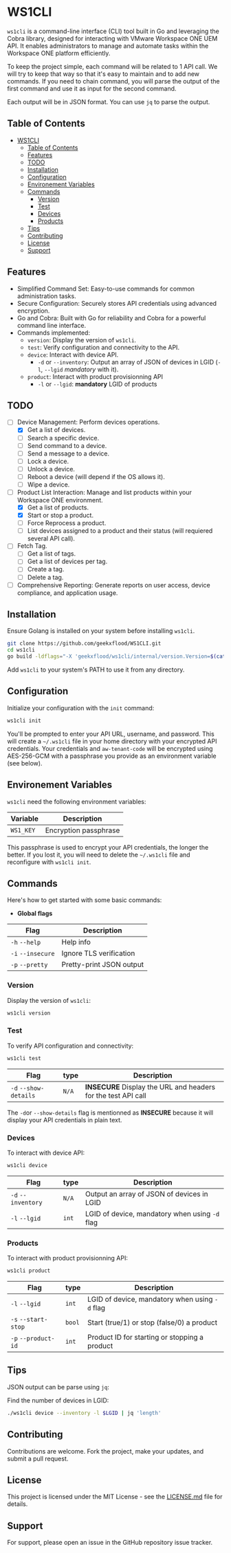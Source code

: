 # WS1CLI

`ws1cli` is a command-line interface (CLI) tool built in Go and leveraging the Cobra library, designed for interacting with VMware Workspace ONE UEM API. It enables administrators to manage and automate tasks within the Workspace ONE platform efficiently.

To keep the project simple, each command will be related to 1 API call. We will try to keep that way so that it's easy to maintain and to add new commands. If you need to chain command, you will parse the output of the first command and use it as input for the second command.

Each output will be in JSON format. You can use `jq` to parse the output.

## Table of Contents

- [WS1CLI](#ws1cli)
  - [Table of Contents](#table-of-contents)
  - [Features](#features)
  - [TODO](#todo)
  - [Installation](#installation)
  - [Configuration](#configuration)
  - [Environement Variables](#environement-variables)
  - [Commands](#commands)
    - [Version](#version)
    - [Test](#test)
    - [Devices](#devices)
    - [Products](#products)
  - [Tips](#tips)
  - [Contributing](#contributing)
  - [License](#license)
  - [Support](#support)

## Features

- Simplified Command Set: Easy-to-use commands for common administration tasks.
- Secure Configuration: Securely stores API credentials using advanced encryption.
- Go and Cobra: Built with Go for reliability and Cobra for a powerful command line interface.
- Commands implemented:
  - `version`: Display the version of `ws1cli`.
  - `test`: Verify configuration and connectivity to the API.
  - `device`: Interact with device API.
    - `-d` or `--inventory`: Output an array of JSON of devices in LGID (`-l`, `--lgid` *mandatory* with it).
  - `product`: Interact with product provisionning API
    - `-l` or `--lgid`: **mandatory** LGID of products

## TODO

- [ ] Device Management: Perform devices operations.
  - [x] Get a list of devices.
  - [ ] Search a specific device.
  - [ ] Send command to a device.
  - [ ] Send a message to a device.
  - [ ] Lock a device.
  - [ ] Unlock a device.
  - [ ] Reboot a device (will depend if the OS allows it).
  - [ ] Wipe a device.
- [ ] Product List Interaction: Manage and list products within your Workspace ONE environment.
  - [x] Get a list of products.
  - [x] Start or stop a product.
  - [ ] Force Reprocess a product.
  - [ ] List devices assigned to a product and their status (will requiered several API call).
- [ ] Fetch Tag.
  - [ ] Get a list of tags.
  - [ ] Get a list of devices per tag.
  - [ ] Create a tag.
  - [ ] Delete a tag.
- [ ] Comprehensive Reporting: Generate reports on user access, device compliance, and application usage.

## Installation

Ensure Golang is installed on your system before installing `ws1cli`.

```bash
git clone https://github.com/geekxflood/WS1CLI.git
cd ws1cli
go build -ldflags="-X 'geekxflood/ws1cli/internal/version.Version=$(cat VERSION)'" -o ws1cli
```

Add `ws1cli` to your system's PATH to use it from any directory.

## Configuration

Initialize your configuration with the `init` command:

```bash
ws1cli init
```

You'll be prompted to enter your API URL, username, and password.
This will create a `~/.ws1cli` file in your home directory with your encrypted API credentials.
Your credentials and `aw-tenant-code` will be encrypted using AES-256-GCM with a passphrase you provide as an environment variable (see below).

## Environement Variables

`ws1cli` need the following environment variables:

| Variable | Description |
| --- | --- |
| `WS1_KEY` | Encryption passphrase |

This passphrase is used to encrypt your API credentials, the longer the better.
If you lost it, you will need to delete the `~/.ws1cli` file and reconfigure with `ws1cli init`.

## Commands

Here's how to get started with some basic commands:

- **Global flags**

| Flag | Description |
| --- | --- |
| `-h` `--help` | Help info |
| `-i` `--insecure` | Ignore TLS verification |
| `-p` `--pretty` | Pretty-print JSON output |

### Version

Display the version of `ws1cli`:

```bash
ws1cli version
```

### Test

To verify API configuration and connectivity:

```bash
ws1cli test
```

| Flag | type |Description |
| --- | --- | --- |
| `-d` `--show-details` | `N/A` | **INSECURE** Display the URL and headers for the test API call |

The `-d`or `--show-details` flag is mentionned as **INSECURE** because it will display your API credentials in plain text.

### Devices

To interact with device API:

```bash
ws1cli device
```

| Flag | type |Description |
| --- | --- | --- |
| `-d` `--inventory` | `N/A` | Output an array of JSON of devices in LGID |
| `-l` `--lgid` | `int` | LGID of device, mandatory when using `-d` flag |

### Products

To interact with product provisionning API:

```bash
ws1cli product
```

| Flag | type |Description |
| --- | --- | --- |
| `-l` `--lgid` | `int` |LGID of device, mandatory when using `-d` flag |
| `-s` `--start-stop` | `bool` | Start (true/1) or stop (false/0) a product |
| `-p` `--product-id` | `int` | Product ID for starting or stopping a product |

## Tips

JSON output can be parse using `jq`:

Find the number of devices in LGID:

```bash
./ws1cli device --inventory -l $LGID | jq 'length'
```

## Contributing

Contributions are welcome. Fork the project, make your updates, and submit a pull request.

## License

This project is licensed under the MIT License - see the [LICENSE.md](LICENSE.md) file for details.

## Support

For support, please open an issue in the GitHub repository issue tracker.
